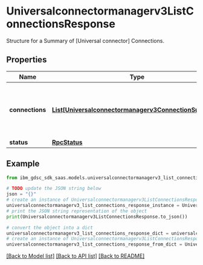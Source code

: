 # Universalconnectormanagerv3ListConnectionsResponse

Structure for a Summary of [Universal connector] Connections.

## Properties

Name | Type | Description | Notes
------------ | ------------- | ------------- | -------------
**connections** | [**List[Universalconnectormanagerv3ConnectionSummary]**](Universalconnectormanagerv3ConnectionSummary.md) | Summaries of Universal connector Connection cofigurations, along with their status. | [optional] 
**status** | [**RpcStatus**](RpcStatus.md) |  | [optional] 

## Example

```python
from ibm_gdsc_sdk_saas.models.universalconnectormanagerv3_list_connections_response import Universalconnectormanagerv3ListConnectionsResponse

# TODO update the JSON string below
json = "{}"
# create an instance of Universalconnectormanagerv3ListConnectionsResponse from a JSON string
universalconnectormanagerv3_list_connections_response_instance = Universalconnectormanagerv3ListConnectionsResponse.from_json(json)
# print the JSON string representation of the object
print(Universalconnectormanagerv3ListConnectionsResponse.to_json())

# convert the object into a dict
universalconnectormanagerv3_list_connections_response_dict = universalconnectormanagerv3_list_connections_response_instance.to_dict()
# create an instance of Universalconnectormanagerv3ListConnectionsResponse from a dict
universalconnectormanagerv3_list_connections_response_from_dict = Universalconnectormanagerv3ListConnectionsResponse.from_dict(universalconnectormanagerv3_list_connections_response_dict)
```
[[Back to Model list]](../README.md#documentation-for-models) [[Back to API list]](../README.md#documentation-for-api-endpoints) [[Back to README]](../README.md)


